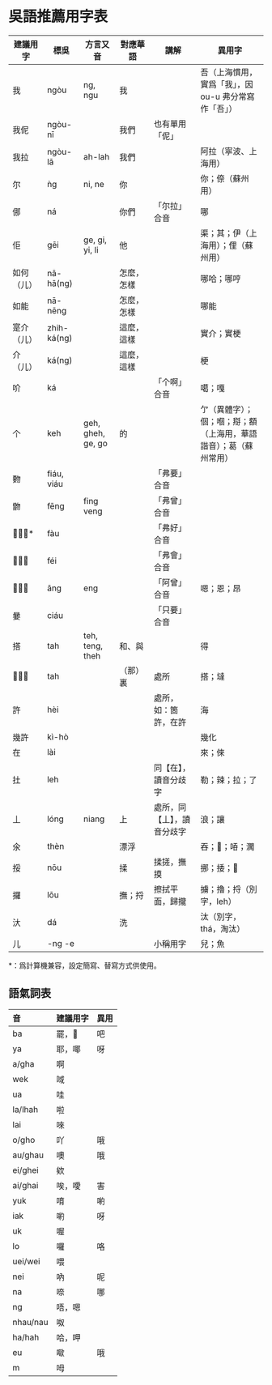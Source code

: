 # 吳語推薦用字表

| 建議用字   | 標吳        | 方言又音          | 對應華語   | 講解                       | 異用字                                                           |
| ---------- | ----------- | ----------------- | ---------- | -------------------------- | ---------------------------------------------------------------- |
| 我         | ngòu        | ng, ngu           | 我         |                            | 吾（上海慣用，實爲「我」，因 ou-u 弗分常寫作「吾」）             |
| 我伲       | ngòu-nī     |                   | 我們       | 也有單用「伲」             |                                                                  |
| 我拉       | ngòu-lā     | ah-lah            | 我們       |                            | 阿拉（寧波、上海用）                                             |
| 尔         | ǹg          | ni, ne            | 你         |                            | 你；倷（蘇州用）                                                 |
| 㑚         | ná          |                   | 你們       | 「尔拉」合音               | 哪                                                               |
| 佢         | gēi         | ge, gi, yi, li    | 他         |                            | 渠；其；伊（上海用）；俚（蘇州用）                               |
| 如何（儿） | nā-hā(ng)   |                   | 怎麼，怎樣 |                            | 哪哈；哪哼                                                       |
| 如能       | nā-nēng     |                   | 怎麼，怎樣 |                            | 哪能                                                             |
| 寔介（儿） | zhih-ká(ng) |                   | 這麼，這樣 |                            | 實介；實梗                                                       |
| 介（儿）   | ká(ng)      |                   | 這麼，這樣 |                            | 梗                                                               |
| 吤         | ká          |                   |            | 「个啊」合音               | 噶；嘎                                                           |
| 个         | keh         | geh, gheh, ge, go | 的         |                            | 亇（異體字）；個；嗰；搿；額（上海用，華語諧音）；葛（蘇州常用） |
| 覅         | fiáu, viáu  |                   |            | 「弗要」合音               |                                                                  |
| 朆         | fēng        | fing veng         |            | 「弗曾」合音               |                                                                  |
| 𪥸、孬\*   | fàu         |                   |            | 「弗好」合音               |                                                                  |
| 𣍐、𠀾     | féi         |                   |            | 「弗會」合音               |                                                                  |
| 𬁭、噌     | āng         | eng               |            | 「阿曾」合音               | 嗯；恩；昂                                                       |
| 嘦         | ciáu        |                   |            | 「只要」合音               |                                                                  |
| 搭         | tah         | teh, teng, theh   | 和、與     |                            | 得                                                               |
| 𡍲、処     | tah         |                   | （那）裏   | 處所                       | 搭；墶                                                           |
| 許         | hèi         |                   |            | 處所，如：箇許，在許       | 海                                                               |
| 幾許       | kì-hò       |                   |            |                            | 幾化                                                             |
| 在         | lài         |                   |            |                            | 來；倈                                                           |
| 扗         | leh         |                   |            | 同【在】，讀音分歧字       | 勒；辣；拉；了                                                   |
| 丄         | lóng        | niang             | 上         | 處所，同【丄】，讀音分歧字 | 浪；讓                                                           |
| 氽         | thèn        |                   | 漂浮       |                            | 吞；𣵞；㖔；㶒                                                   |
| 挼         | nōu         |                   | 揉         | 揉搓，撫摸                 | 挪；捼；𢫓                                                       |
| 攞         | lōu         |                   | 撫；捋     | 擦拭平面，歸攏             | 擄；擼；捋（別字，leh）                                          |
| 汏         | dá          |                   | 洗         |                            | 汰（別字，thá，淘汰）                                            |
| 儿         | -ng -e      |                   |            | 小稱用字                   | 兒；魚                                                           |

\*：爲計算機兼容，設定簡寫、替寫方式供使用。

## 語氣詞表

| 音       | 建議用字 | 異用 |
| :------- | :------- | :--- |
| ba       | 罷，𫬘   | 吧   |
| ya       | 耶，㖿   | 呀   |
| a/gha    | 啊       |      |
| wek      | 㖪       |      |
| ua       | 哇       |      |
| la/lhah  | 啦       |      |
| lai      | 唻       |      |
| o/gho    | 吖       | 哦   |
| au/ghau  | 噢       | 哦   |
| ei/ghei  | 欸       |      |
| ai/ghai  | 唉，噯   | 害   |
| yuk      | 唷       | 喲   |
| iak      | 喲       | 呀   |
| uk       | 喔       |      |
| lo       | 囉       | 咯   |
| uei/wei  | 喂       |      |
| nei      | 吶       | 呢   |
| na       | 㖠       | 哪   |
| ng       | 唔，嗯   |      |
| nhau/nau | 呶       |      |
| ha/hah   | 哈，呷   |      |
| eu       | 𡂿       | 哦   |
| m        | 呣       |      |
